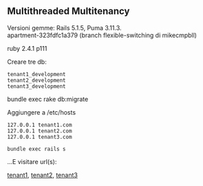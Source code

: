 Multithreaded Multitenancy
---
Versioni gemme:
Rails 5.1.5, Puma 3.11.3.<br/>
apartment-323fdfc1a379 (branch flexible-switching di mikecmpbll)

ruby 2.4.1 p111

Creare tre db:

    tenant1_development
    tenant2_development
    tenant3_development

bundle exec rake db:migrate

Aggiungere a /etc/hosts

    127.0.0.1 tenant1.com
    127.0.0.1 tenant2.com
    127.0.0.1 tenant3.com

`bundle exec rails s`

...E visitare url(s):

[tenant1](http://tenant1.com:3000), [tenant2](http://tenant2.com:3000), [tenant3](http://tenant3.com:3000)